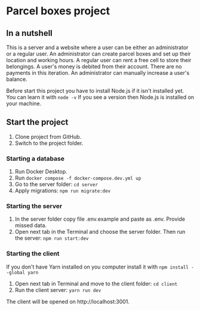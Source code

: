 # Parcel boxes project

## In a nutshell
This is a server and a website where a user can be either an administrator or a regular user. An administrator can create parcel boxes and set up their location and working hours. A regular user can rent a free cell to store their belongings. A user's money is debited from their account. There are no payments in this iteration. An administrator can manually increase a user's balance.

Before start this project you have to install Node.js if it isn't installed yet. You can learn it with
```node -v```
If you see a version then Node.js is installed on your machine.

## Start the project
1. Clone project from GitHub. 
2. Switch to the project folder.

### Starting a database
1. Run Docker Desktop.
2. Run
```docker compose -f docker-compose.dev.yml up```
3. Go to the server folder:
```cd server```
4. Apply migrations:
```npm run migrate:dev```

### Starting the server
1. In the server folder copy file .env.example and paste as .env. Provide missed data.
2. Open next tab in the Terminal and choose the server folder. Then run the server:
```npm run start:dev```

### Starting the client
If you don't have Yarn installed on you computer install it with
```npm install --global yarn```

1. Open next tab in Terminal and move to the client folder:
```cd client```
2. Run the client server:
```yarn run dev```

The client will be opened on http://localhost:3001.